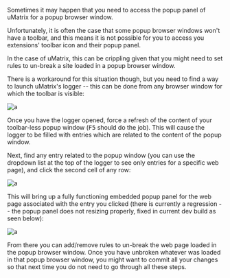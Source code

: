 Sometimes it may happen that you need to access the popup panel of uMatrix for a popup browser window.

Unfortunately, it is often the case that some popup browser windows won't have a toolbar, and this means it is not possible for you to access you extensions' toolbar icon and their popup panel.

In the case of uMatrix, this can be crippling given that you might need to set rules to un-break a site loaded in a popup browser window.

There is a workaround for this situation though, but you need to find a way to launch uMatrix's logger -- this can be done from any browser window for which the toolbar is visible:

![a](https://user-images.githubusercontent.com/585534/33516598-7172ce30-d743-11e7-8240-35d6dbec43fd.png)

Once you have the logger opened, force a refresh of the content of your toolbar-less popup window (<kbd>F5</kbd> should do the job). This will cause the logger to be filled with entries which are related to the content of the popup window.

Next, find any entry related to the popup window (you can use the dropdown list at the top of the logger to see only entries for a specific web page), and click the second cell of any row:

![a](https://user-images.githubusercontent.com/585534/33516619-db581a26-d743-11e7-920b-a5f91ac41552.png)

This will bring up a fully functioning embedded popup panel for the web page associated with the entry you clicked (there is currently a regression -- the popup panel does not resizing properly, fixed in current dev build as seen below):

![a](https://user-images.githubusercontent.com/585534/33516656-707e44c2-d744-11e7-83ec-7d8761265f01.png)

From there you can add/remove rules to un-break the web page loaded in the popup browser window. Once you have unbroken whatever was loaded in that popup browser window, you might want to commit all your changes so that next time you do not need to go through all these steps.